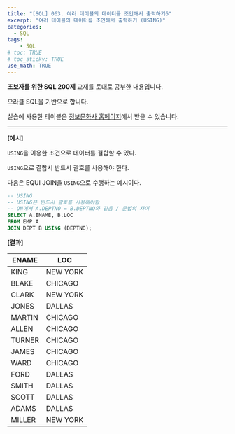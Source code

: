 ```yaml
---
title: "[SQL] 063. 여러 테이블의 데이터를 조인해서 출력하기6"
excerpt: "여러 테이블의 데이터를 조인해서 출력하기 (USING)"
categories: 
  - SQL
tags: 
    - SQL
# toc: TRUE
# toc_sticky: TRUE
use_math: TRUE
---
```


**초보자를 위한 SQL 200제** 교재를 토대로 공부한 내용입니다.

오라클 SQL을 기반으로 합니다.

실습에 사용한 테이블은 [정보문화사 홈페이지](http://infopub.co.kr/index.asp)에서 받을 수 있습니다.

---

**[예시]**

`USING`을 이용한 조건으로 데이터를 결합할 수 있다.

`USING`으로 결합시 반드시 괄호를 사용해야 한다.

다음은 EQUI JOIN을 `USING`으로 수행하는 예시이다.

```sql
-- USING
-- USING은 반드시 괄호를 사용해야함
-- ON에서 A.DEPTNO = B.DEPTNO와 같음 / 문법의 차이
SELECT A.ENAME, B.LOC
FROM EMP A
JOIN DEPT B USING (DEPTNO);
```


**[결과]**

ENAME|LOC
|-|-|
KING|NEW YORK
BLAKE|CHICAGO
CLARK|NEW YORK
JONES|DALLAS
MARTIN|CHICAGO
ALLEN|CHICAGO
TURNER|CHICAGO
JAMES|CHICAGO
WARD|CHICAGO
FORD|DALLAS
SMITH|DALLAS
SCOTT|DALLAS
ADAMS|DALLAS
MILLER|NEW YORK